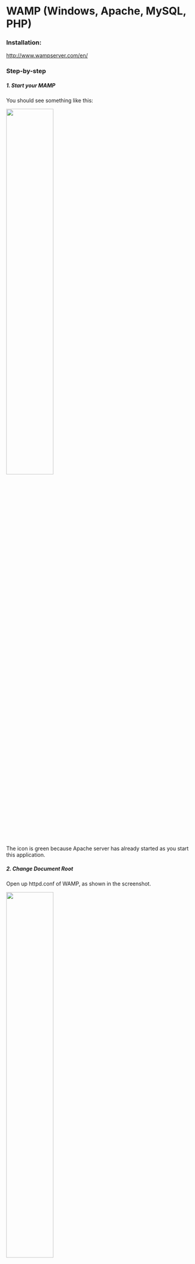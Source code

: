 # WAMP (Windows, Apache, MySQL, PHP)
### Installation:
http://www.wampserver.com/en/

### Step-by-step
##### 1. Start your MAMP
You should see something like this: 

<img src="https://github.com/EECS485-Fall2014/staff/blob/master/tutorials/WAMP/1.png" width="50%" height="50%">

The icon is green because Apache server has already started as you start this application.

##### 2. Change Document Root
Open up httpd.conf of WAMP, as shown in the screenshot.

<img src="https://github.com/EECS485-Fall2014/staff/blob/master/tutorials/WAMP/2.png" width="50%" height="50%">

Then search for `DocumentRoot` in the file, find the one with a path which by default should be `....../wamp/www/` and replace that with where your index.php is located. 

<img src="https://github.com/EECS485-Fall2014/staff/blob/master/tutorials/WAMP/3.png" width="50%" height="50%">

You can see I changed my DocumentRoot to `E:\wamp\pa1_q350d6haor\html`. When I set it up, my folder is like this:

<img src="https://github.com/EECS485-Fall2014/staff/blob/master/tutorials/WAMP/0.png" width="75%" height="75%">

##### 3. Enable rewrite module

<img src="https://github.com/EECS485-Fall2014/staff/blob/master/tutorials/WAMP/6.png" width="50%" height="50%">

Click the `rewrite_module` will enable it. WAMP should restart automatically (turn yellow, and wait for a while it will turn green again).

##### 4. Set up MySQL
We will need to set up database which is referenced in your PHP code. For example, I have code 

	$user="group11"; 
	$password="friedcode"; 
	$database="group11";
	$con = mysql_connect("127.0.0.1", $user, $password) or die('Could not connect: ' . mysql_error()); 


We need to set up the user and database here. Go to "PHPMyAdmin"

<img src="https://github.com/EECS485-Fall2014/staff/blob/master/tutorials/WAMP/7.png" width="50%" height="50%">

Under "Users" Tab, add a new user, fill in username which correspond to the one you used in your code, choose localhost, fill in password (again should match what is in your PHP code), ignore "generate password", check all checkboxs in "Database for user" and "Global privileges" and scroll down to the bottom of the page to click ok. Here is a screenshot for reference:

<img src="https://github.com/EECS485-Fall2014/staff/blob/master/tutorials/WAMP/10.png" width="75%" height="75%">

##### 5. Run it! 
So far you should have everything set up to run the code, use your browser to go to "localhost/secret/pa#". Screenshot:

<img src="https://github.com/EECS485-Fall2014/staff/blob/master/tutorials/WAMP/11.png" width="75%" height="75%">

### Trouble-shooting
Please read Apache -> Apache error/access log carefully.

### Miscellaneous
You can turn off PHP debug info by going to PHP->PHP settings.
<img src="https://github.com/EECS485-Fall2014/staff/blob/master/tutorials/WAMP/9.png" width="50%" height="50%">